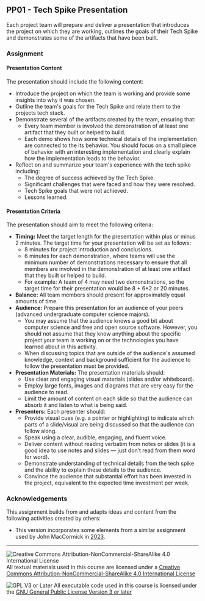 ## PP01 - Tech Spike Presentation

Each project team will prepare and deliver a presentation that introduces the project on which they are working, outlines the goals of their Tech Spike and demonstrates some of the artifacts that have been built.

### Assignment

#### Presentation Content

The presentation should include the following content:
- Introduce the project on which the team is working and provide some insights into why it was chosen.
- Outline the team's goals for the Tech Spike and relate them to the projects tech stack.
- Demonstrate several of the artifacts created by the team, ensuring that:
  - Every team member is involved the demonstration of at least one artifact that they built or helped to build.
  - Each demo shows how some technical details of the implementation are connected to the its behavior.  You should focus on a small piece of behavior with an interesting implementation and clearly explain how the implementation leads to the behavior.
- Reflect on and summarize your team's experience with the tech spike including:
  - The degree of success achieved by the Tech Spike.
  - Significant challenges that were faced and how they were resolved.
  - Tech Spike goals that were not achieved.
  - Lessons learned.

#### Presentation Criteria

The presentation should aim to meet the following criteria:
- **Timing:** Meet the target length for the presentation within plus or minus 2 minutes.  The target time for your presentation will be set as follows:
    - 8 minutes for project introduction and conclusions.
    - 6 minutes for each demonstration, where teams will use the minimum number of demonstrations necessary to ensure that all members are involved in the demonstration of at least one artifact that they built or helped to build.
    - For example: A team of 4 may need two demonstrations, so the target time for their presentation would be 8 + 6*2 or 20 minutes.
- **Balance:** All team members should present for approximately equal amounts of time.
- **Audience:** Prepare this presentation for an audience of your peers (advanced undergraduate computer science majors). 
  - You may assume that the audience knows a good bit about computer science and free and open source software. However, you should not assume that they know anything about the specific project your team is working on or the technologies you have learned about in this activity. 
  - When discussing topics that are outside of the audience's assumed knowledge, context and background sufficient for the audience to follow the presentation must be provided.
- **Presentation Materials:** The presentation materials should:
  - Use clear and engaging visual materials (slides and/or whiteboard).
  - Employ large fonts, images and diagrams that are very easy for the audience to read.
  - Limit the amount of content on each slide so that the audience can absorb it and listen to what is being said.
- **Presenters:** Each presenter should:
  - Provide visual cues (e.g. a pointer or highlighting) to indicate which parts of a slide/visual are being discussed so that the audience can follow along.
  - Speak using a clear, audible, engaging, and fluent voice.
  - Deliver content without reading verbatim from notes or slides (it is a good idea to use notes and slides — just don’t read from them word for word).
  - Demonstrate understanding of technical details from the tech spike and the ability to explain these details to the audience.
  - Convince the audience that substantial effort has been invested in the project, equivalent to the expected time investment per week.

### Acknowledgements

This assignment builds from and adapts ideas and content from the following activities created by others:

- This version incorporates some elements from a similar assignment used by John MacCormick in [2023](https://dickinson-comp491-fall2023.github.io/comp491-fa2023-web/hw/P1-tech-spike-presentation.docx).

---

![Creative Commons Attribution-NonCommercial-ShareAlike 4.0 International License](https://i.creativecommons.org/l/by-nc-sa/4.0/88x31.png "Creative Commons Attribution-NonCommercial-ShareAlike 4.0 International License") All textual materials used in this course are licensed under a [Creative Commons Attribution-NonCommercial-ShareAlike 4.0 International License](http://creativecommons.org/licenses/by-nc-sa/4.0/)

![GPL V3 or Later](https://www.gnu.org/graphics/gplv3-or-later-sm.png "GPL V3 or later") All executable code used in this course is licensed under the [GNU General Public License Version 3 or later](https://www.gnu.org/licenses/gpl.txt)
